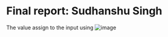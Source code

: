 # Final report: Sudhanshu Singh
The value assign to the input using
![image](https://user-images.githubusercontent.com/73732594/182029571-5ac35f83-0018-4c3e-8428-89b76283c922.png)
